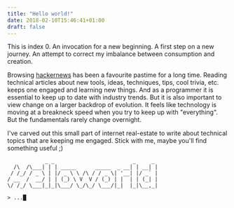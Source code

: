 ```yaml
---
title: "Hello world!"
date: 2018-02-10T15:46:41+01:00
draft: false
---
```


This is index 0. An invocation for a new beginning. A first step on a new journey. 
An attempt to correct my imbalance between consumption and creation.

Browsing [hackernews](https://news.ycombinator.com/) has been a favourite pastime for a long time. 
Reading technical articles about new tools, ideas, techniques, tips, cool trivia, etc. keeps one engaged and learning new things.
And as a programmer it is essential to keep up to date with industry trends. 
But it is also important to view change on a larger backdrop of evolution.
It feels like technology is moving at a breakneck speed when you try to keep up with "everything".
But the fundamentals rarely change overnight. 

I've carved out this small part of internet real-estate to write about technical topics that are keeping me engaged.
Stick with me, maybe you'll find something useful ;)


```
            _ _                         _     _ 
  /\  /\___| | | _____      _____  _ __| | __| |
 / /_/ / _ \ | |/ _ \ \ /\ / / _ \| '__| |/ _` |
/ __  /  __/ | | (_) \ V  V / (_) | |  | | (_| |
\/ /_/ \___|_|_|\___/ \_/\_/ \___/|_|  |_|\__,_|

> ...█
```